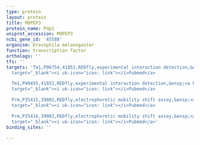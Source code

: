 ```yaml
---
type: protein
layout: protein
title: M9PEP3
protein_name: Pdp1
uniprot_accession: M9PEP3
ncbi_gene_id: '45588'
organism: Drosophila melanogaster
function: transcription factor
orthologs: ''
tfs: ''
targets: 'Tm1,P06754,41852,REDfly,experimental interaction detection,&ensp;<a href="https://www.ncbi.nlm.nih.gov/pubmed/?term=9409684%5Buid%5D+OR+20965965%5Buid%5D"
  target="_blank"><i uk-icon="icon: link"></i>Pubmed</a>

  Tm1,P49455,41852,REDfly,experimental interaction detection,&ensp;<a href="https://www.ncbi.nlm.nih.gov/pubmed/?term=9409684%5Buid%5D+OR+20965965%5Buid%5D"
  target="_blank"><i uk-icon="icon: link"></i>Pubmed</a>

  Prm,P35415,39002,REDfly,electrophoretic mobility shift assay,&ensp;<a href="https://www.ncbi.nlm.nih.gov/pubmed/?term=15817225%5Buid%5D+OR+20965965%5Buid%5D"
  target="_blank"><i uk-icon="icon: link"></i>Pubmed</a>

  Prm,P35416,39002,REDfly,electrophoretic mobility shift assay,&ensp;<a href="https://www.ncbi.nlm.nih.gov/pubmed/?term=15817225%5Buid%5D+OR+20965965%5Buid%5D"
  target="_blank"><i uk-icon="icon: link"></i>Pubmed</a>'
binding_sites: ''

---
```

